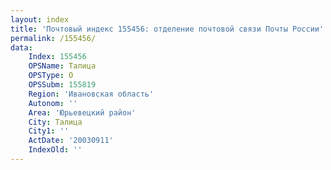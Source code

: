 ```yaml
---
layout: index
title: 'Почтовый индекс 155456: отделение почтовой связи Почты России'
permalink: /155456/
data:
    Index: 155456
    OPSName: Талица
    OPSType: О
    OPSSubm: 155819
    Region: 'Ивановская область'
    Autonom: ''
    Area: 'Юрьевецкий район'
    City: Талица
    City1: ''
    ActDate: '20030911'
    IndexOld: ''
---
```


